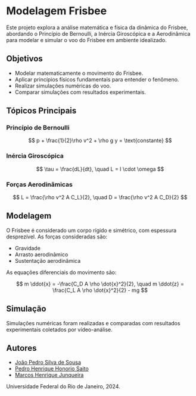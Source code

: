 
# Modelagem Frisbee 

Este projeto explora a análise matemática e física da dinâmica do Frisbee, abordando o Princípio de Bernoulli, a Inércia Giroscópica e a Aerodinâmica para modelar e simular o voo do Frisbee em ambiente idealizado.

## Objetivos

- Modelar matematicamente o movimento do Frisbee.
- Aplicar princípios físicos fundamentais para entender o fenômeno.
- Realizar simulações numéricas do voo.
- Comparar simulações com resultados experimentais.

## Tópicos Principais

### Princípio de Bernoulli

$$
p + \frac{1}{2}\rho v^2 + \rho g y = \text{constante}
$$

### Inércia Giroscópica

$$
\tau = \frac{dL}{dt}, \quad L = I \cdot \omega
$$

### Forças Aerodinâmicas

$$
L = \frac{\rho v^2 A C_L}{2}, \quad D = \frac{\rho v^2 A C_D}{2}
$$

## Modelagem

O Frisbee é considerado um corpo rígido e simétrico, com espessura desprezível. As forças consideradas são:

- Gravidade
- Arrasto aerodinâmico
- Sustentação aerodinâmica

As equações diferenciais do movimento são:

$$
m \ddot{x} = -\frac{C_D A \rho \dot{x}^2}{2}, \quad m \ddot{z} = \frac{C_L A \rho \dot{x}^2}{2} - mg
$$

## Simulação

Simulações numéricas foram realizadas e comparadas com resultados experimentais coletados por vídeo-análise.

## Autores

- [João Pedro Silva de Sousa](https://github.com/djonpietro)
- [Pedro Henrique Honorio Saito](https://github.com/saitoi)
- [Marcos Henrique Junqueira](https://github.com/mhjmbs)

Universidade Federal do Rio de Janeiro, 2024.

